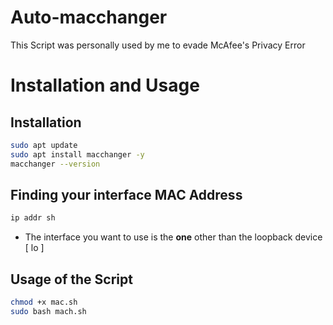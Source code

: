 # Auto-macchanger
This Script was personally used by me to evade McAfee's Privacy Error

# Installation and Usage

## Installation

``` bash
sudo apt update
sudo apt install macchanger -y
macchanger --version
```
## Finding your interface MAC Address 

```bash
ip addr sh
```
- The interface you want to use is the **one** other than the loopback device [ lo ]

## Usage of the Script

```bash
chmod +x mac.sh
sudo bash mach.sh
```



